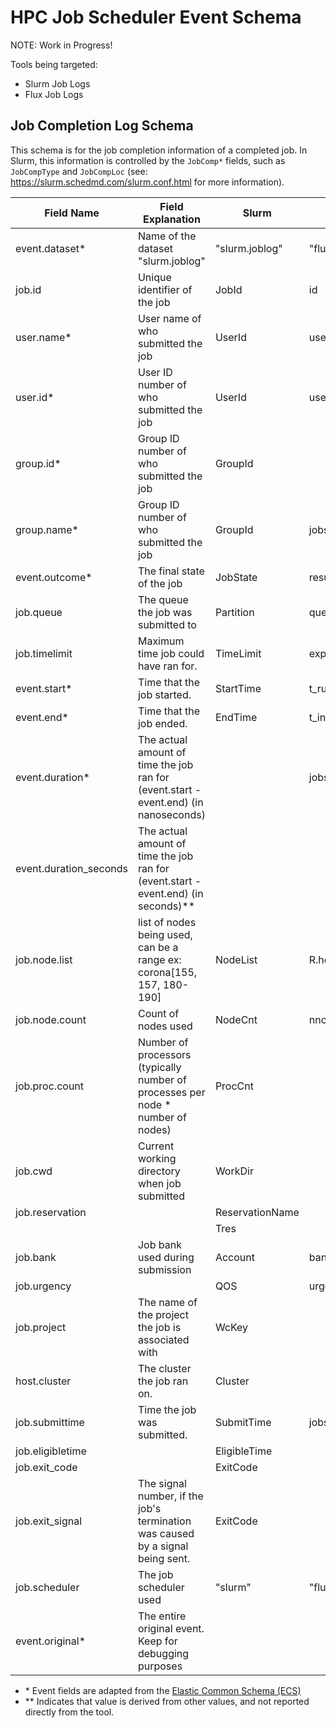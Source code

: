 # HPC Job Scheduler Event Schema

NOTE: Work in Progress!

Tools being targeted:

- Slurm Job Logs
- Flux Job Logs

## Job Completion Log Schema

This schema is for the job completion information of a completed job. In Slurm, this information is controlled by the `JobComp*` fields, such as `JobCompType` and `JobCompLoc` (see: <https://slurm.schedmd.com/slurm.conf.html> for more information).

| **Field Name**         | **Field Explanation**                                                                | **Slurm**       | **Flux**         |
| ---------------------- | ------------------------------------------------------------------------------------ | --------------- | ---------------- |
| event.dataset\*        | Name of the dataset "slurm.joblog"                                                   | "slurm.joblog"  | "flux.joblog"    |
| job.id                 | Unique identifier of the job                                                         | JobId           | id               |
| user.name\*            | User name of who submitted the job                                                   | UserId          | username         |
| user.id\*              | User ID number of who submitted the job                                              | UserId          | userId           |
| group.id\*             | Group ID number of who submitted the job                                             | GroupId         |                  |
| group.name\*           | Group ID number of who submitted the job                                             | GroupId         | jobspec.name     |
| event.outcome\*        | The final state of the job                                                           | JobState        | result           |
| job.queue              | The queue the job was submitted to                                                   | Partition       | queue            |
| job.timelimit          | Maximum time job could have ran for.                                                 | TimeLimit       | expiration       |
| event.start\*          | Time that the job started.                                                           | StartTime       | t_run            |
| event.end\*            | Time that the job ended.                                                             | EndTime         | t_inactive       |
| event.duration\*       | The actual amount of time the job ran for (event.start - event.end) (in nanoseconds) |                 | jobspec.duration |
| event.duration_seconds | The actual amount of time the job ran for (event.start - event.end) (in seconds)\*\* |                 |                  |
| job.node.list          | list of nodes being used, can be a range ex: corona[155, 157, 180-190]               | NodeList        | R.hostlist       |
| job.node.count         | Count of nodes used                                                                  | NodeCnt         | nnodes           |
| job.proc.count         | Number of processors (typically number of processes per node \* number of nodes)     | ProcCnt         |                  |
| job.cwd                | Current working directory when job submitted                                         | WorkDir         |                  |
| job.reservation        |                                                                                      | ReservationName |                  |
|                        |                                                                                      | Tres            |                  |
| job.bank               | Job bank used during submission                                                      | Account         | bank             |
| job.urgency            |                                                                                      | QOS             | urgency          |
| job.project            | The name of the project the job is associated with                                   | WcKey           |                  |
| host.cluster           | The cluster the job ran on.                                                          | Cluster         |                  |
| job.submittime         | Time the job was submitted.                                                          | SubmitTime      | jobspec.t_submit |
| job.eligibletime       |                                                                                      | EligibleTime    |                  |
| job.exit_code          |                                                                                      | ExitCode        |                  |
| job.exit_signal        | The signal number, if the job's termination was caused by a signal being sent.       | ExitCode        |                  |
| job.scheduler          | The job scheduler used                                                               | "slurm"         | "flux"           |
| event.original\*       | The entire original event. Keep for debugging purposes                               |                 |                  |

- \* Event fields are adapted from the [Elastic Common Schema (ECS)](https://www.elastic.co/guide/en/ecs/current/ecs-field-reference.html)
- \*\* Indicates that value is derived from other values, and not reported directly from the tool.
